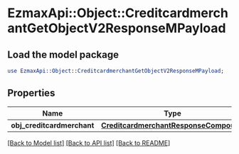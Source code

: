 # EzmaxApi::Object::CreditcardmerchantGetObjectV2ResponseMPayload

## Load the model package
```perl
use EzmaxApi::Object::CreditcardmerchantGetObjectV2ResponseMPayload;
```

## Properties
Name | Type | Description | Notes
------------ | ------------- | ------------- | -------------
**obj_creditcardmerchant** | [**CreditcardmerchantResponseCompound**](CreditcardmerchantResponseCompound.md) |  | 

[[Back to Model list]](../README.md#documentation-for-models) [[Back to API list]](../README.md#documentation-for-api-endpoints) [[Back to README]](../README.md)


